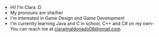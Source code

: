 - Hi! I’m Clara :D
- My pronouns are she/her
- I'm interested in Game Design and Game Development 
- I'm currently learning Java and C in school, C++ and C# on my own- You can reach me at clarajmaldonado08@gmail.com

<!---
clararity/clararity is a ✨ special ✨ repository because its `README.md` (this file) appears on your GitHub profile.
You can click the Preview link to take a look at your changes.
--->
